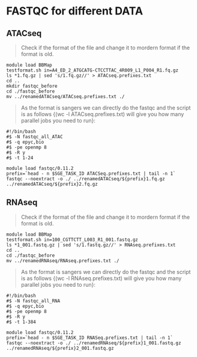 # FASTQC for different DATA

## ATACseq
> Check if the format of the file and change it to mordern format if the format is old.

<pre><code>module load BBMap
testformat.sh in=A4_ED_2_ATGCATG-CTCCTTAC_4R009_L1_P004_R1.fq.gz
ls *1.fq.gz | sed 's/1.fq.gz//' > ATACseq.prefixes.txt
cd ..
mkdir fastqc_before
cd ./fastqc_before
mv ../renamedATACseq/ATACseq.prefixes.txt ./
</code></pre>

> As the format is sangers we can directly do the fastqc and the script is as follows 
{(wc -l ATACseq.prefixes.txt) will give you how many parallel jobs you need to run}:

<pre><code>#!/bin/bash
#$ -N fastqc_all_ATAC
#$ -q epyc,bio
#$ -pe openmp 8
#$ -R y
#$ -t 1-24

module load fastqc/0.11.2
prefix=`head - n $SGE_TASK_ID ATACSeq.prefixes.txt | tail -n 1`
fastqc --noextract -o ./ ../renamedATACseq/${prefix}1.fq.gz ../renamedATACseq/${prefix}2.fq.gz
</code></pre>

## RNAseq
> Check if the format of the file and change it to mordern format if the format is old.

<pre><code>module load BBMap
testformat.sh in=100_CGTTCTT_L003_R1_001.fastq.gz
ls *1_001.fastq.gz | sed 's/1.fastq.gz//' > RNAseq.prefixes.txt
cd ..
cd ./fastqc_before
mv ../renamedRNAseq/RNAseq.prefixes.txt ./
</code></pre>

> As the format is sangers we can directly do the fastqc and the script is as follows 
{(wc -l RNAseq.prefixes.txt) will give you how many parallel jobs you need to run}:

<pre><code>#!/bin/bash
#$ -N fastqc_all_RNA
#$ -q epyc,bio
#$ -pe openmp 8
#$ -R y
#$ -t 1-384

module load fastqc/0.11.2
prefix=`head - n $SGE_TASK_ID RNASeq.prefixes.txt | tail -n 1`
fastqc --noextract -o ./ ../renamedRNAseq/${prefix}1_001.fastq.gz ../renamedRNAseq/${prefix}2_001.fastq.gz
</code></pre>
